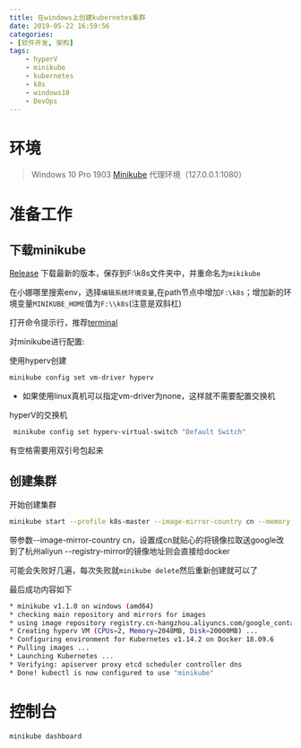 ```yaml
---
title: 在windows上创建kubernetes集群
date: 2019-05-22 16:59:56
categories:
- [软件开发, 架构]
tags: 
    - hyperV
    - minikube
    - kubernetes
    - k8s
    - windows10
    - DevOps
---
```

# 环境
> Windows 10 Pro 1903
> [Minikube](https://github.com/kubernetes/minikube)
> 代理环境（127.0.0.1:1080）
# 准备工作

## 下载minikube
[Release](https://github.com/kubernetes/minikube/releases/tag/v1.1.0)
下载最新的版本，保存到F:\k8s文件夹中，并重命名为`mikikube`

在小娜哪里搜索env，选择`编辑系统环境变量`,在path节点中增加`F:\k8s`；增加新的环境变量`MINIKUBE_HOME`值为`F:\\k8s`(注意是双斜杠)

打开命令提示行，推荐[terminal](https://github.com/microsoft/terminal)

对minikube进行配置:

使用hyperv创建
```bash
minikube config set vm-driver hyperv
```
* 如果使用linux真机可以指定vm-driver为none，这样就不需要配置交换机

hyperV的交换机
```bash
 minikube config set hyperv-virtual-switch "Default Switch"
 ```
 有空格需要用双引号包起来

 ## 创建集群

开始创建集群

 ```bash
 minikube start --profile k8s-master --image-mirror-country cn --memory 1024 --cpus 2 --registry-mirror https://*******.mirror.aliyuncs.com
 ```

 带参数--image-mirror-country cn，设置成cn就贴心的将镜像拉取送google改到了杭州aliyun
 --registry-mirror的镜像地址则会直接给docker

 可能会失败好几遍，每次失败就```minikube delete```然后重新创建就可以了
 
 最后成功内容如下
 
 ```bash
 * minikube v1.1.0 on windows (amd64)
* checking main repository and mirrors for images
* using image repository registry.cn-hangzhou.aliyuncs.com/google_containers
* Creating hyperv VM (CPUs=2, Memory=2048MB, Disk=20000MB) ...
* Configuring environment for Kubernetes v1.14.2 on Docker 18.09.6
* Pulling images ...
* Launching Kubernetes ...
* Verifying: apiserver proxy etcd scheduler controller dns
* Done! kubectl is now configured to use "minikube"
 ```

 # 控制台

 ```bash
 minikube dashboard
 ```
